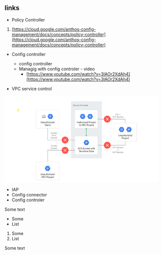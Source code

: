 ## links

- Policy Controller

1. [https://cloud.google.com/anthos-config-management/docs/concepts/policy-controller](https://cloud.google.com/anthos-config-management/docs/concepts/policy-controller)

- Config controller
  - config controller 
  - Managig with config controler - video
    - [https://www.youtube.com/watch?v=3lAOr2XdAh4](https://www.youtube.com/watch?v=3lAOr2XdAh4)



- VPC service control

![image description](img/service_perimeter.png)

- IAP
- Config connector
- Config controler

Some text

- Some
- List

1. Some
2. List

Some text
